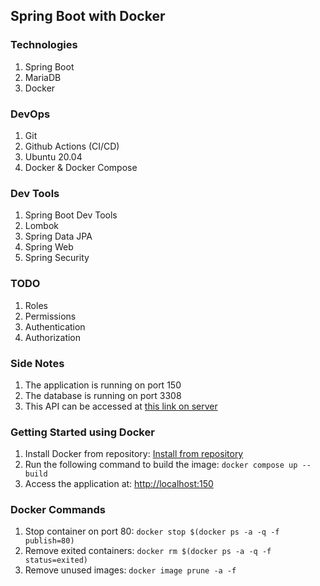 ## Spring Boot with Docker

### Technologies
1. Spring Boot
2. MariaDB 
3. Docker

### DevOps
1. Git
2. Github Actions (CI/CD)
3. Ubuntu 20.04
4. Docker & Docker Compose

### Dev Tools
1. Spring Boot Dev Tools
2. Lombok
3. Spring Data JPA
4. Spring Web
5. Spring Security

### TODO
1. Roles
2. Permissions
3. Authentication
4. Authorization

### Side Notes
1. The application is running on port 150
2. The database is running on port 3308
3. This API can be accessed at [this link on server](https://shebogholo.com/springboot1/)


### Getting Started using Docker
1. Install Docker from repository:  [Install from repository](https://docs.docker.com/engine/install/ubuntu/#install-using-the-repository)
2. Run the following command to build the image: ` docker compose up --build `
3. Access the application at: [http://localhost:150](http://localhost:150)


### Docker Commands
1. Stop container on port 80: ` docker stop $(docker ps -a -q -f publish=80) `
2. Remove exited containers: ` docker rm $(docker ps -a -q -f status=exited) `
3. Remove unused images: ` docker image prune -a -f `
